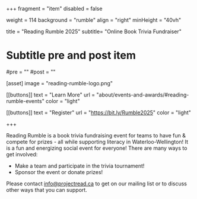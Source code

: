 +++
fragment = "item"
disabled = false

weight = 114
background = "rumble"
align = "right"
minHeight = "40vh"

title = "Reading Rumble 2025"
subtitle= "Online Book Trivia Fundraiser"

# Subtitle pre and post item
#pre = ""
#post = ""

[asset]
image = "reading-rumble-logo.png"
  
[[buttons]]
  text = "Learn More"
  url = "about/events-and-awards/#reading-rumble-events"
  color = "light"
    
[[buttons]]
  text = "Register"
  url = "https://bit.ly/Rumble2025"
  color = "light"
  
+++

Reading Rumble is a book trivia fundraising event for teams to have fun & compete for prizes - all while supporting literacy in Waterloo-Wellington! It is a fun and energizing social event for everyone!  There are many ways to get involved:  
- Make a team and participate in the trivia tournament!  
- Sponsor the event or donate prizes!  
  
Please contact info@projectread.ca to get on our mailing list or to discuss other ways that you can support.  